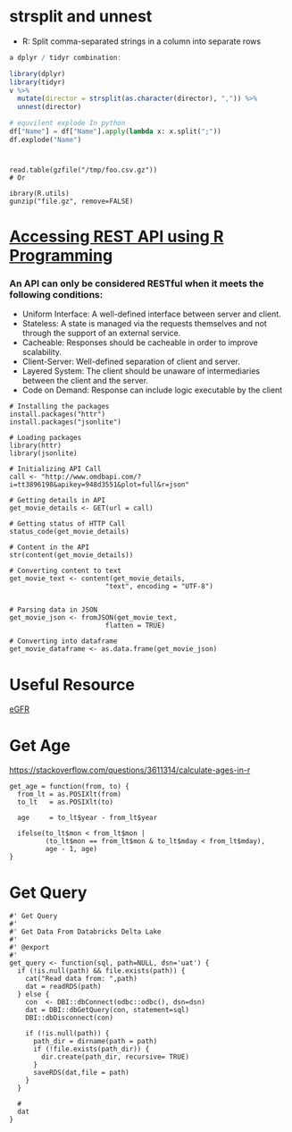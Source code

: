 # strsplit and unnest
- R: Split comma-separated strings in a column into separate rows
```r
a dplyr / tidyr combination:

library(dplyr)
library(tidyr)
v %>% 
  mutate(director = strsplit(as.character(director), ",")) %>%
  unnest(director)
```

```python
# equvilent explode In python
df["Name"] = df["Name"].apply(lambda x: x.split(";"))
df.explode("Name")
```

# 
```
read.table(gzfile("/tmp/foo.csv.gz"))  
# Or

ibrary(R.utils)
gunzip("file.gz", remove=FALSE)
```

# [Accessing REST API using R Programming](https://www.geeksforgeeks.org/accessing-rest-api-using-r-programming/#:~:text=REST%20API%20can%20be%20used%20with%20any%20language,format%20and%20then%20into%20a%20parsed%20data%20frame.?msclkid=fb77c5e9bc5f11ec839e8080511396e6)

### An API can only be considered RESTful when it meets the following conditions:

- Uniform Interface: A well-defined interface between server and client.  
- Stateless: A state is managed via the requests themselves and not through the support of an external service.  
- Cacheable: Responses should be cacheable in order to improve scalability.  
- Client-Server: Well-defined separation of client and server.  
- Layered System: The client should be unaware of intermediaries between the client and the server.  
- Code on Demand: Response can include logic executable by the client  

```
# Installing the packages
install.packages("httr")
install.packages("jsonlite")
 
# Loading packages
library(httr)
library(jsonlite)
 
# Initializing API Call
call <- "http://www.omdbapi.com/?i=tt3896198&apikey=948d3551&plot=full&r=json"

# Getting details in API
get_movie_details <- GET(url = call)

# Getting status of HTTP Call
status_code(get_movie_details)

# Content in the API
str(content(get_movie_details))

# Converting content to text
get_movie_text <- content(get_movie_details,
						"text", encoding = "UTF-8")


# Parsing data in JSON
get_movie_json <- fromJSON(get_movie_text,
						flatten = TRUE)

# Converting into dataframe
get_movie_dataframe <- as.data.frame(get_movie_json)

```

# Useful Resource
[eGFR](https://cran.r-project.org/web/packages/transplantr/vignettes/egfr.html)


# Get Age
https://stackoverflow.com/questions/3611314/calculate-ages-in-r
```
get_age = function(from, to) {
  from_lt = as.POSIXlt(from)
  to_lt   = as.POSIXlt(to)

  age     = to_lt$year - from_lt$year

  ifelse(to_lt$mon < from_lt$mon |
         (to_lt$mon == from_lt$mon & to_lt$mday < from_lt$mday),
         age - 1, age)
}
```

# Get Query
```
#' Get Query
#'
#' Get Data From Databricks Delta Lake
#'
#' @export
#'
get_query <- function(sql, path=NULL, dsn='uat') {
  if (!is.null(path) && file.exists(path)) {
    cat("Read data from: ",path)
    dat = readRDS(path)
  } else {
    con  <- DBI::dbConnect(odbc::odbc(), dsn=dsn)
    dat = DBI::dbGetQuery(con, statement=sql)
    DBI::dbDisconnect(con)

    if (!is.null(path)) {
      path_dir = dirname(path = path)
      if (!file.exists(path_dir)) {
        dir.create(path_dir, recursive= TRUE)
      }
      saveRDS(dat,file = path)
    }
  }

  #
  dat
}

```
